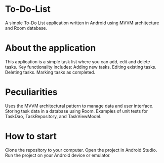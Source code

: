 # To-Do-List
A simple To-Do List application written in Android using MVVM architecture and Room database.
# About the application
This application is a simple task list where you can add, edit and delete tasks. Key functionality includes:
Adding new tasks.
Editing existing tasks.
Deleting tasks.
Marking tasks as completed.
# Peculiarities
Uses the MVVM architectural pattern to manage data and user interface.
Storing task data in a database using Room.
Examples of unit tests for TaskDao, TaskRepository, and TaskViewModel.
# How to start
Clone the repository to your computer.
Open the project in Android Studio.
Run the project on your Android device or emulator.
